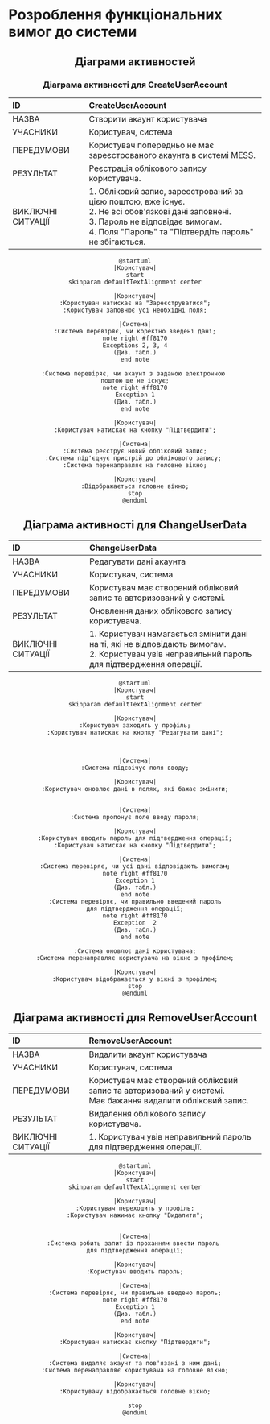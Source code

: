 # Розроблення функціональних вимог до системи



<center>
 




## Діаграми активностей

### Діаграма активності для CreateUserAccount
| ID  | <span id="CreateUserAccount">CreateUserAccount</span>                                                                                                                                                    |
| :------------- |:---------------------------------------------------------------------------------------------------------------------------------------------------------------------------------------------------------|
| НАЗВА | Створити акаунт користувача                                                                                                                                                                              |
| УЧАСНИКИ | Користувач, система                                                                                                                                                                                      |
| ПЕРЕДУМОВИ | Користувач попередньо не має зареєстрованого акаунта в системі MESS.                                                                                                                                     |
| РЕЗУЛЬТАТ | Реєстрація облікового запису користувача.                                                                                                                                                                |
| ВИКЛЮЧНІ СИТУАЦІЇ | 1. Обліковий запис, зареєстрований за цією поштою, вже існує.<br/>2. Не всі обов'язкові дані заповнені.<br/>3. Пароль не відповідає вимогам.<br/>4. Поля "Пароль" та "Підтвердіть пароль" не збігаються. |


```plantuml
@startuml
|Користувач|
start
skinparam defaultTextAlignment center

|Користувач|
:Користувач натискає на "Зареєструватися";
:Користувач заповнює усі необхідні поля;

|Система|
:Система перевіряє, чи коректно введені дані;
note right #ff8170
Exceptions 2, 3, 4
(Див. табл.)
end note

:Система перевіряє, чи акаунт з заданою електронною 
поштою ще не існує;
note right #ff8170
Exception 1
(Див. табл.)
end note

|Користувач|
:Користувач натискає на кнопку "Підтвердити";

|Система|
:Система реєструє новий обліковий запис;
:Система під'єднує пристрій до облікового запису; 
:Система перенаправляє на головне вікно;

|Користувач|
:Відображається головне вікно;
stop
@enduml
```

## Діаграма активності для ChangeUserData
| ID  | <span id="ChangeUserData">ChangeUserData</span>                                                                                                                                                                                                                                                                                                                                                                                                                                                                                                                                                                                     |
| :------------- |:------------------------------------------------------------------------------------------------------------------------------------------------------------------------------------------------------------------------------------------------------------------------------------------------------------------------------------------------------------------------------------------------------------------------------------------------------------------------------------------------------------------------------------------------------------------------------------------------------------------------------------|
| НАЗВА | Редагувати дані акаунта                                                                                                                                                                                                                                                                                                                                                                                                                                                                                                                                                                                                             |
| УЧАСНИКИ | Користувач, система                                                                                                                                                                                                                                                                                                                                                                                                                                                                                                                                                                                                         |
| ПЕРЕДУМОВИ | Користувач має створений обліковий запис та авторизований у системі.                                                                                                                                                                                                                                                                                                                                                                                                                                                                                                                                                                |
| РЕЗУЛЬТАТ | Оновлення даних облікового запису користувача.                                                                                                                                                                                                                                                                                                                                                                                                                                                                                                                                                                                      |
| ВИКЛЮЧНІ СИТУАЦІЇ | 1. Користувач намагається змінити дані на ті, які не відповідають вимогам.<br/>2. Користувач увів неправильний пароль для підтвердження операції.                                                                                                                                                                                                                                                                                                                                                                                                                                                                                   |


```plantuml
@startuml
|Користувач|
start
skinparam defaultTextAlignment center

|Користувач|
:Користувач заходить у профіль;
:Користувач натискає на кнопку "Редагувати дані";



|Система|
:Система підсвічує поля вводу;

|Користувач|
:Користувач оновлює дані в полях, які бажає змінити;


|Система|
:Система пропонує поле вводу пароля;

|Користувач|
:Користувач вводить пароль для підтвердження операції;
:Користувач натискає на кнопку "Підтвердити";

|Система|
:Система перевіряє, чи усі дані відповідають вимогам;
note right #ff8170
Exception 1
(Див. табл.)
end note
:Система перевіряє, чи правильно введений пароль
для підтвердження операції;
note right #ff8170
Exception  2
(Див. табл.)
end note

:Система оновлює дані користувача;
:Система перенаправляє користувача на вікно з профілем;

|Користувач|
:Користувач відображається у вікні з профілем;
stop
@enduml
```

## Діаграма активності для RemoveUserAccount
| ID  | <span id="RemoveUserAccount">RemoveUserAccount</span>                                                                                                                                                                                                                                                                                                                                                                               |
| :------------- |:------------------------------------------------------------------------------------------------------------------------------------------------------------------------------------------------------------------------------------------------------------------------------------------------------------------------------------------------------------------------------------------------------------------------------------|
| НАЗВА | Видалити акаунт користувача                                                                                                                                                                                                                                                                                                                                                                                                         |
| УЧАСНИКИ | Користувач, система                                                                                                                                                                                                                                                                                                                                                                                                         |
| ПЕРЕДУМОВИ | Користувач має створений обліковий запис та авторизований у системі.<br/> Має бажання видалити обліковий запис.                                                                                                                                                                                                                                                                                                                     |
| РЕЗУЛЬТАТ | Видалення облікового запису користувача.                                                                                                                                                                                                                                                                                                                                                                                            |
| ВИКЛЮЧНІ СИТУАЦІЇ | 1. Користувач увів неправильний пароль для підтвердження операції.                                                                                                                                                                                                                                                                                                                                                                  |


```plantuml
@startuml
|Користувач|
start
skinparam defaultTextAlignment center

|Користувач|
:Користувач переходить у профіль;
:Користувач нажимає кнопку "Видалити";


|Система|
:Система робить запит із проханням ввести пароль 
для підтвердження операції;

|Користувач|
:Користувач вводить пароль;

|Система|
:Система перевіряє, чи правильно введено пароль;
note right #ff8170
Exception 1
(Див. табл.)
end note

|Користувач|
:Користувач натискає кнопку "Підтвердити";

|Система|
:Система видаляє акаунт та пов'язані з ним дані;
:Система перенаправляє користувача на головне вікно;

|Користувач|
:Користувачу відображається головне вікно;

stop
@enduml
```


</center>


